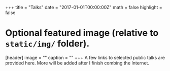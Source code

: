 +++
title = "Talks"
date = "2017-01-01T00:00:00Z"
math = false
highlight = false

# Optional featured image (relative to `static/img/` folder).
[header]
image = ""
caption = ""
+++
A few links to selected public talks are provided here. More will be added after I finish combing the Internet. 
